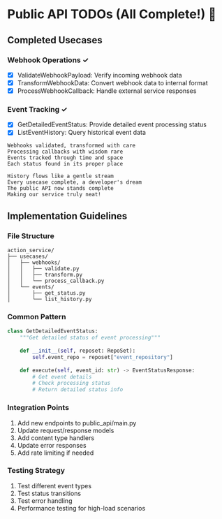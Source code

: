 # Public API TODOs (All Complete!) 🎉

## Completed Usecases

### Webhook Operations ✓
- [x] ValidateWebhookPayload: Verify incoming webhook data
- [x] TransformWebhookData: Convert webhook data to internal format
- [x] ProcessWebhookCallback: Handle external service responses

### Event Tracking ✓
- [x] GetDetailedEventStatus: Provide detailed event processing status
- [x] ListEventHistory: Query historical event data

```
Webhooks validated, transformed with care
Processing callbacks with wisdom rare
Events tracked through time and space
Each status found in its proper place

History flows like a gentle stream
Every usecase complete, a developer's dream
The public API now stands complete
Making our service truly neat!
```

## Implementation Guidelines

### File Structure
```
action_service/
├── usecases/
│   ├── webhooks/
│   │   ├── validate.py
│   │   ├── transform.py
│   │   └── process_callback.py
│   └── events/
│       ├── get_status.py
│       └── list_history.py
```

### Common Pattern
```python
class GetDetailedEventStatus:
    """Get detailed status of event processing"""
    
    def __init__(self, reposet: RepoSet):
        self.event_repo = reposet["event_repository"]
        
    def execute(self, event_id: str) -> EventStatusResponse:
        # Get event details
        # Check processing status
        # Return detailed status info
```

### Integration Points
1. Add new endpoints to public_api/main.py
2. Update request/response models
3. Add content type handlers
4. Update error responses
5. Add rate limiting if needed

### Testing Strategy
1. Test different event types
2. Test status transitions
3. Test error handling
4. Performance testing for high-load scenarios
